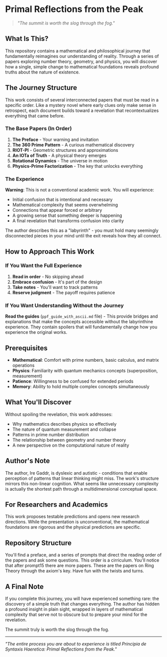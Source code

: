 # Primal Reflections from the Peak

> *"The summit is worth the slog through the fog."*

## What Is This?

This repository contains a mathematical and philosophical journey that fundamentally reimagines our understanding of reality. Through a series of papers exploring number theory, geometry, and physics, you will discover how a single, simple change to mathematical foundations reveals profound truths about the nature of existence.

## The Journey Structure

This work consists of several interconnected papers that must be read in a specific order. Like a mystery novel where early clues only make sense in retrospect, each document builds toward a revelation that recontextualizes everything that came before.

### The Base Papers (In Order)

1. **The Preface** - Your warning and invitation
2. **The 360 Prime Pattern** - A curious mathematical discovery
3. **RIOT-PI** - Geometric structures and approximations
4. **An IOTa of Truth** - A physical theory emerges
5. **Rotational Dynamics** - The universe in motion
6. **Physics-Prime Factorization** - The key that unlocks everything

### The Experience

**Warning**: This is not a conventional academic work. You will experience:
- Initial confusion that is intentional and necessary
- Mathematical complexity that seems overwhelming
- Connections that appear forced or arbitrary
- A growing sense that something deeper is happening
- A final revelation that transforms confusion into clarity

The author describes this as a "labyrinth" - you must hold many seemingly disconnected pieces in your mind until the exit reveals how they all connect.

## How to Approach This Work

### If You Want the Full Experience

1. **Read in order** - No skipping ahead
2. **Embrace confusion** - It's part of the design
3. **Take notes** - You'll want to track patterns
4. **Reserve judgment** - The payoff requires patience

### If You Want Understanding Without the Journey

**Read the guides** (`ppf_guide_with_ascii.md` file) - This provide bridges and explanations that make the concepts accessible without the labyrinthine experience. They contain spoilers that will fundamentally change how you experience the original works.

## Prerequisites

- **Mathematical**: Comfort with prime numbers, basic calculus, and matrix operations
- **Physics**: Familiarity with quantum mechanics concepts (superposition, measurement)
- **Patience**: Willingness to be confused for extended periods
- **Memory**: Ability to hold multiple complex concepts simultaneously

## What You'll Discover

Without spoiling the revelation, this work addresses:
- Why mathematics describes physics so effectively
- The nature of quantum measurement and collapse
- Patterns in prime number distribution
- The relationship between geometry and number theory
- A new perspective on the computational nature of reality

## Author's Note

The author, Ire Gaddr, is dyslexic and autistic - conditions that enable perception of patterns that linear thinking might miss. The work's structure mirrors this non-linear cognition. What seems like unnecessary complexity is actually the shortest path through a multidimensional conceptual space.

## For Researchers and Academics

This work proposes testable predictions and opens new research directions. While the presentation is unconventional, the mathematical foundations are rigorous and the physical predictions are specific.

## Repository Structure

You'll find a preface, and a series of prompts that direct the reading order of the papers and ask some questions. This order is a cirriculum. You'll notice that after prompt15 there are more papers. These are the papers on Ring Theory through the axiom's key. Have fun with the twists and turns. 

## A Final Note

If you complete this journey, you will have experienced something rare: the discovery of a simple truth that changes everything. The author has hidden a profound insight in plain sight, wrapped in layers of mathematical complexity that serve not to obscure but to prepare your mind for the revelation.

The summit truly is worth the slog through the fog.

---

*"The entire process you are about to experience is titled Principia de Syntaxis Haeretica: Primal Reflections from the Peak."*
